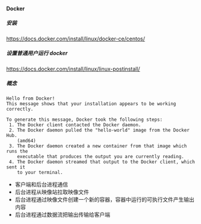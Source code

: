 #### Docker

##### 安装 

https://docs.docker.com/install/linux/docker-ce/centos/

##### 设置普通用户运行 docker

https://docs.docker.com/install/linux/linux-postinstall/

##### 概念

```shell
Hello from Docker!
This message shows that your installation appears to be working correctly.

To generate this message, Docker took the following steps:
 1. The Docker client contacted the Docker daemon.
 2. The Docker daemon pulled the "hello-world" image from the Docker Hub.
    (amd64)
 3. The Docker daemon created a new container from that image which runs the
    executable that produces the output you are currently reading.
 4. The Docker daemon streamed that output to the Docker client, which sent it
    to your terminal.
 ```

* 客户端和后台进程通信
* 后台进程从映像站拉取映像文件
* 后台进程通过映像文件创建一个新的容器，容器中运行的可执行文件产生输出内容
* 后台进程通过数据流把输出传输给客户端
